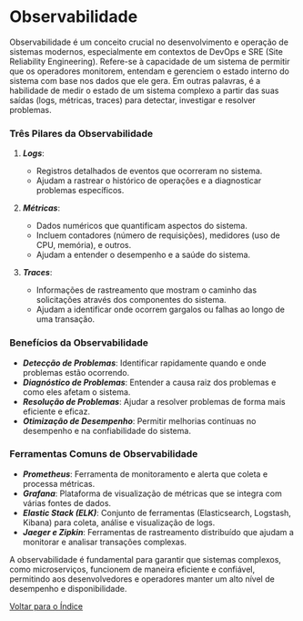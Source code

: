 # Observabilidade

Observabilidade é um conceito crucial no desenvolvimento e operação de sistemas modernos, especialmente em contextos de DevOps e SRE (Site Reliability Engineering). Refere-se à capacidade de um sistema de permitir que os operadores monitorem, entendam e gerenciem o estado interno do sistema com base nos dados que ele gera. Em outras palavras, é a habilidade de medir o estado de um sistema complexo a partir das suas saídas (logs, métricas, traces) para detectar, investigar e resolver problemas.

### Três Pilares da Observabilidade

1. _**Logs**_:
   - Registros detalhados de eventos que ocorreram no sistema.
   - Ajudam a rastrear o histórico de operações e a diagnosticar problemas específicos.

2. _**Métricas**_:
   - Dados numéricos que quantificam aspectos do sistema.
   - Incluem contadores (número de requisições), medidores (uso de CPU, memória), e outros.
   - Ajudam a entender o desempenho e a saúde do sistema.

3. _**Traces**_:
   - Informações de rastreamento que mostram o caminho das solicitações através dos componentes do sistema.
   - Ajudam a identificar onde ocorrem gargalos ou falhas ao longo de uma transação.

### Benefícios da Observabilidade

- _**Detecção de Problemas**_: Identificar rapidamente quando e onde problemas estão ocorrendo.
- _**Diagnóstico de Problemas**_: Entender a causa raiz dos problemas e como eles afetam o sistema.
- _**Resolução de Problemas**_: Ajudar a resolver problemas de forma mais eficiente e eficaz.
- _**Otimização de Desempenho**_: Permitir melhorias contínuas no desempenho e na confiabilidade do sistema.

### Ferramentas Comuns de Observabilidade

- _**Prometheus**_: Ferramenta de monitoramento e alerta que coleta e processa métricas.
- _**Grafana**_: Plataforma de visualização de métricas que se integra com várias fontes de dados.
- _**Elastic Stack (ELK)**_: Conjunto de ferramentas (Elasticsearch, Logstash, Kibana) para coleta, análise e visualização de logs.
- _**Jaeger e Zipkin**_: Ferramentas de rastreamento distribuído que ajudam a monitorar e analisar transações complexas.

A observabilidade é fundamental para garantir que sistemas complexos, como microserviços, funcionem de maneira eficiente e confiável, permitindo aos desenvolvedores e operadores manter um alto nível de desempenho e disponibilidade.

[Voltar para o Índice](/README.md)
